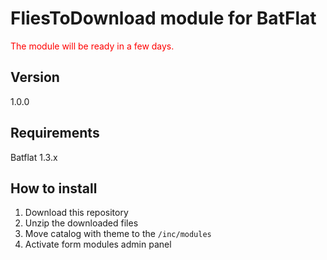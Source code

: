 # FliesToDownload module for BatFlat

<p style="color:red">The module will be ready in a few days.</p>

## Version
1.0.0

## Requirements
Batflat 1.3.x

<!-- ## Changelog
![View changelog](./CHANGELOG.md) -->

## How to install
1. Download this repository
2. Unzip the downloaded files
3. Move catalog with theme to the `/inc/modules` 
4. Activate form modules admin panel